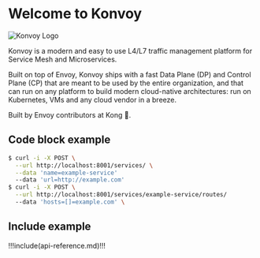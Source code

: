 # Welcome to Konvoy

![Konvoy Logo](/images/konvoy-logo.svg)

Konvoy is a modern and easy to use L4/L7 traffic management platform for Service Mesh and Microservices.

Built on top of Envoy, Konvoy ships with a fast Data Plane (DP) and Control Plane (CP) that are meant to be used by the entire organization, and that can run on any platform to build modern cloud-native architectures: run on Kubernetes, VMs and any cloud vendor in a breeze.

Built by Envoy contributors at Kong 🦍.

## Code block example

``` bash
$ curl -i -X POST \
  --url http://localhost:8001/services/ \
  --data 'name=example-service'
  --data 'url=http://example.com'
$ curl -i -X POST \
  --url http://localhost:8001/services/example-service/routes/
  --data 'hosts=[]=example.com' \
```

## Include example 

!!!include(api-reference.md)!!!